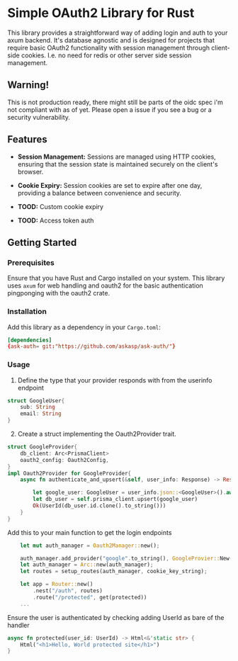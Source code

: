 # Simple OAuth2 Library for Rust

This library provides a straightforward way of adding login and auth to your axum backend. 
It's database agnostic and is designed for projects that require basic OAuth2 functionality with session management through client-side cookies.
I.e. no need for redis or other server side session management.

## Warning!

This is not production ready, there might still be parts of the oidc spec i'm not compliant with as of yet. Please open a issue if you see a bug or a security vulnerability.

## Features

- **Session Management:** Sessions are managed using HTTP cookies, ensuring that the session state is maintained securely on the client's browser.
- **Cookie Expiry:** Session cookies are set to expire after one day, providing a balance between convenience and security.

- **TOOD:** Custom cookie expiry
- **TOOD:** Access token auth

## Getting Started

### Prerequisites

Ensure that you have Rust and Cargo installed on your system. This library uses `axum` for web handling and oauth2 for the basic authentication pingponging with the oauth2 crate.

### Installation

Add this library as a dependency in your `Cargo.toml`:

```toml
[dependencies]
{ask-auth= git:"https://github.com/askasp/ask-auth/"}
```

### Usage

1. Define the type that your provider responds with from the userinfo endpoint 
```rust
struct GoogleUser{
    sub: String
    email: String
}
```

2. Create a struct implementing the Oauth2Provider trait. 

```rust
struct GoogleProvider{
    db_client: Arc<PrismaClient>
    oauth2_config: Oauth2Config,
}
impl Oauth2Provider for GoogleProvider{
    async fn authenticate_and_upsert(&self, user_info: Response) -> Result<UserId, anyhow::Error> {

        let google_user: GoogleUser = user_info.json::<GoogleUser>().await.unwrap();
        let db_user = self.prisma_client.upsert(google_user)
        Ok(UserId(db_user.id.clone().to_string()))
    }
}

```
Add this to your main function to get the login endpoints

```rust
    let mut auth_manager = Oauth2Manager::new();

    auth_manager.add_provider("google".to_string(), GoogleProvier::New());
    let auth_manager = Arc::new(auth_manager);
    let routes = setup_routes(auth_manager, cookie_key_string);

    let app = Router::new()
        .nest("/auth", routes)
        .route("/protected", get(protected))
    ...
```


Ensure the user is authenticated by checking adding UserId as bare of the handler
```rust
async fn protected(user_id: UserId) -> Html<&'static str> {
    Html("<h1>Hello, World protected site</h1>")
}
```
